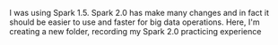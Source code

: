 I was using Spark 1.5. Spark 2.0 has make many changes and in fact it should be easier to use and faster for big data operations. Here, I'm creating a new folder, recording my Spark 2.0 practicing experience

